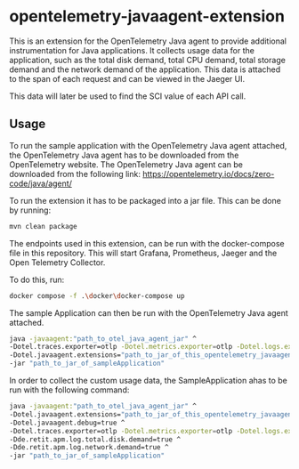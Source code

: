 # opentelemetry-javaagent-extension

This is an extension for the OpenTelemetry Java agent to provide additional instrumentation for Java applications. It collects 
usage data for the application, such as the total disk demand, total CPU demand, total storage demand and the network demand of the application.
This data is attached to the span of each request and can be viewed in the Jaeger UI.

This data will later be used to find the SCI value of each API call. 
## Usage

To run the sample application with the OpenTelemetry Java agent attached, the OpenTelemetry Java agent has to be downloaded from the OpenTelemetry website. The OpenTelemetry Java agent can be downloaded from the following link:
https://opentelemetry.io/docs/zero-code/java/agent/

To run the extension it has to be packaged into a jar file. This can be done by running:
    
```bash
mvn clean package
```

The endpoints used in this extension, can be run with the docker-compose file in this repository. This will start Grafana, Prometheus, Jaeger and the Open Telemetry Collector.

To do this, run:

```bash 
docker compose -f .\docker\docker-compose up
```
The sample Application can then be run with the OpenTelemetry Java agent attached.
    
```bash
java -javaagent:"path_to_otel_java_agent_jar" ^
-Dotel.traces.exporter=otlp -Dotel.metrics.exporter=otlp -Dotel.logs.exporter=logging ^
-Dotel.javaagent.extensions="path_to_jar_of_this_opentelemetry_javaagent_extension" ^
-jar "path_to_jar_of_sampleApplication"
```

In order to collect the custom usage data, the SampleApplication ahas to be run with the following command:

```bash
java -javaagent:"path_to_otel_java_agent_jar" ^
-Dotel.javaagent.extensions="path_to_jar_of_this_opentelemetry_javaagent_extension" ^
-Dotel.javaagent.debug=true ^
-Dotel.traces.exporter=otlp -Dotel.metrics.exporter=otlp -Dotel.logs.exporter=logging ^
-Dde.retit.apm.log.total.disk.demand=true ^
-Dde.retit.apm.log.network.demand=true ^
-jar "path_to_jar_of_sampleApplication"
```
